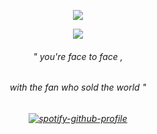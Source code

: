 <p align="center"> <img src="https://komarev.com/ghpvc/?username=whatsappvincible&label=viltrumites%20&color=48696e&style=flat"  </p>
<p align="center">
  
<img src="https://files.catbox.moe/ngaunr.webp">
<h6 align="center">
" you're face to face ,
  <h6 align="center">
with the fan who sold the world "
<h6 align="center">
  
[![spotify-github-profile](https://spotify-github-profile.kittinanx.com/api/view?uid=31tjforkm2qskz4yab6uye6ggem4&cover_image=true&theme=natemoo-re&show_offline=false&background_color=121212&interchange=false&bar_color=b2bed2&bar_color_cover=false)](https://spotify-github-profile.kittinanx.com/api/view?uid=31tjforkm2qskz4yab6uye6ggem4&redirect=true)
